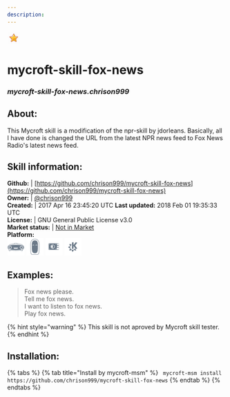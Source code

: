 ```yaml
---  
description:   
---  
```

![](../.gitbook/assets/star.png)  
# mycroft-skill-fox-news  
### _mycroft-skill-fox-news.chrison999_  
## About:  
This Mycroft skill is a modification of the npr-skill by jdorleans.
Basically, all I have done is changed the URL from the latest NPR
news feed to Fox News Radio's latest news feed.

## Skill information:  
**Github:** | [https://github.com/chrison999/mycroft-skill-fox-news](https://github.com/chrison999/mycroft-skill-fox-news)  
**Owner:** | [@chrison999](https://github.com/chrison999)  
**Created:** | 2017 Apr 16 23:45:20 UTC  **Last updated:** 2018 Feb 01 19:35:33 UTC  
**License:** | GNU General Public License v3.0  
**Market status:** | [Not in Market](https://market.mycroft.ai/skill/)  
**Platform:**  
 ![](../.gitbook/assets/mark-1-icon.png)  ![](../.gitbook/assets/mark-2-icon.png)  ![](../.gitbook/assets/picroft-icon.png)  ![](../.gitbook/assets/kde.png)   
## Examples:  
> Fox news please.  
> Tell me fox news.  
> I want to listen to fox news.  
> Play fox news.  
  
{% hint style="warning" %}
This skill is not aproved by Mycroft skill tester.
{% endhint %}
    
## Installation:  
{% tabs %}
{% tab title="Install by mycroft-msm" %}
``` mycroft-msm install https://github.com/chrison999/mycroft-skill-fox-news```
{% endtab %}
  {% endtabs %}
  